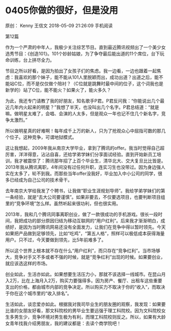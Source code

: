 # 0405你做的很好，但是没用
原创：
Kenny
王信文
2018-05-09 21:26:09
手机阅读


第12篇





作为一个严肃的中年人，我极少关注综艺节目。直到最近腾讯视频出了一个美少女选秀节目：《创造101》。101个妙龄姑娘，为了争夺最后能出道的11个席位，台下玩命训练，台上拼尽全力。







节目之所以好看，是因为拍出了女孩子们的焦虑。我一边看，一边也跟着一起焦虑：我喜欢的那个妹子，能不能从101人里脱颖而出，成功出道？出道之后，能不能站C位，而不是仅仅做个陪衬？（C位就是跳舞时最中间的位子，这个词我也是新学的）站了C位，能不能火？如果火了，能火多久？



为此，我还专门请教了我的好朋友，知名歌手P君。P君反问我：“你能说出几个最近几年内火起来的明星？”我想了半天，也没叫出几个名字。P君总结道：“就是嘛。做明星太难了，会唱、会演的人太多，但是观众一年也记不住几个新名字，竞争太激烈。”



所以做明星真的好难啊！每年成千上万的新人，只为了抢观众心中屈指可数的那几个位子。这种竞争，可谓地狱模式。



这让我想起，2009年我从南京大学毕业，拿到了腾讯的offer。我当时觉得自己超厉害，洋洋得意，沾沾自喜，还给学弟学妹们分享面试经验。直到开始新员工培训，我才被震惊了：腾讯那年招了上百个毕业生，清华北大、交大复旦比比皆是。2013年我从腾讯离职，4年间没有过任何升职，连实习生也没带过。因为身边强人实在太多了，轮不到我。而那些当年offer没我好，毕业加入中小公司的同学，很多已经成为自己公司的技术骨干。



去年南京大学给我发了个聘书，让我做“职业生涯规划导师”。我给学弟学妹们的第一条经验，就是“去大公司要谨慎”。如果非要去，不仅要选项目，也要判断项目组里的“竞争环境”怎么样。虽然听起来很功利，但也很实用。



2013年，我和几个腾讯同事离职创业，做了一款很成功的手机游戏。很长一段时间，我把成功的部分原因归结为移动互联网的“用户红利”。后来我才渐渐明白，成绩好，是因为当时腾讯网易还没有全面发力，让我们在竞争中得以暂时领先。今天如果把产品做到足够领先，比如“吃鸡”，“第五人格”，照样可以极低成本获得海量用户。只不过，今天要做到领先，比5年前难多了。



所以这个世界上根本就不存在什么“用户红利”，而只存在“竞争红利”。当市场够大，竞争对手又不多或者不强的时候，就是“竞争红利”出现的时候。如果要创业，就应该选这样的市场。



创业如此，生活亦如此。如果想要生活压力小，那就不该选择一线城市。在昆山月入2万，比在上海月入2万，购买力要强得多。因为房产、餐厅、出租车这些重要支出的价格，都由城市内部的竞争决定。所以购买力不取决于你的“收入”，而取决于你在这个城市里的“收入排名”。



生活如此，谈恋爱亦如此。根据我对我司毕业生的朋友圈的观察，我发现：如果要比谁的女朋友好看，那文科院校的男毕业生要远强于理工科院校。因为文科院校女生多男生少，竞争环境对男生极为有利，而理工科院校则反之。所以，如果有大龄女青年找我介绍男朋友，我的建议都是：去读个商学院吧！